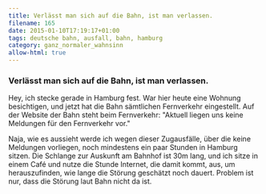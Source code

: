 ```yaml
---
title: Verlässt man sich auf die Bahn, ist man verlassen.
filename: 165
date: 2015-01-10T17:19:17+01:00
tags: deutsche bahn, ausfall, bahn, hamburg
category: ganz_normaler_wahnsinn
allow-html: true
---
```

### Verlässt man sich auf die Bahn, ist man verlassen.
<p>Hey, ich stecke gerade in Hamburg fest. War hier heute eine Wohnung besichtigen, und jetzt hat die Bahn sämtlichen Fernverkehr eingestellt. Auf der Website der Bahn steht beim Fernverkehr: "Aktuell liegen uns keine Meldungen für den Fernverkehr vor."</p>
<p>Naja, wie es aussieht werde ich wegen dieser Zugausfälle, über die keine Meldungen vorliegen, noch mindestens ein paar Stunden in Hamburg sitzen. Die Schlange zur Auskunft am Bahnhof ist 30m lang, und ich sitze in einem Café und nutze die Stunde Internet, die damit kommt, aus, um herauszufinden, wie lange die Störung geschätzt noch dauert. Problem ist nur, dass die Störung laut Bahn nicht da ist.</p>
